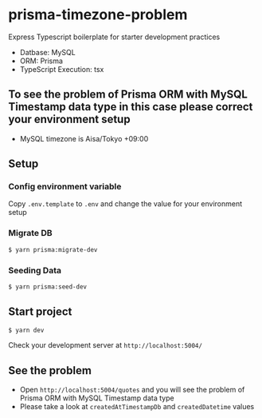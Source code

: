 # prisma-timezone-problem
Express Typescript boilerplate for starter development practices
- Datbase: MySQL
- ORM: Prisma
- TypeScript Execution: tsx

## To see the problem of Prisma ORM with MySQL Timestamp data type in this case please correct your environment setup
- MySQL timezone is Aisa/Tokyo +09:00

## Setup

### Config environment variable
Copy `.env.template` to `.env` and change the value for your environment setup
### Migrate DB
```sh
$ yarn prisma:migrate-dev
```

### Seeding Data
```sh
$ yarn prisma:seed-dev
```

## Start project
```sh
$ yarn dev
```

Check your development server at `http://localhost:5004/`

## See the problem
- Open `http://localhost:5004/quotes` and you will see the problem of Prisma ORM with MySQL Timestamp data type
- Please take a look at `createdAtTimestampDb` and `createdDatetime` values
